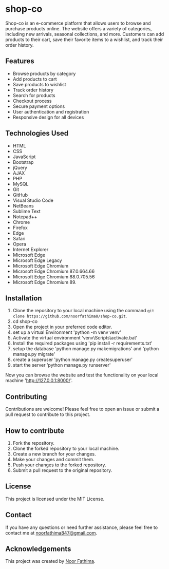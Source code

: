 # shop-co

Shop-co is an e-commerce platform that allows users to browse and purchase products online. The website offers a variety of categories, including new arrivals, seasonal collections, and more. Customers can add products to their cart, save their favorite items to a wishlist, and track their order history.

## Features
- Browse products by category
- Add products to cart
- Save products to wishlist
- Track order history
- Search for products
- Checkout process
- Secure payment options
- User authentication and registration
- Responsive design for all devices

## Technologies Used
- HTML
- CSS
- JavaScript
- Bootstrap
- jQuery
- AJAX
- PHP
- MySQL
- Git
- GitHub
- Visual Studio Code
- NetBeans
- Sublime Text
- Notepad++
- Chrome
- Firefox
- Edge
- Safari
- Opera
- Internet Explorer
- Microsoft Edge
- Microsoft Edge Legacy
- Microsoft Edge Chromium
- Microsoft Edge Chromium 87.0.664.66
- Microsoft Edge Chromium 88.0.705.56
- Microsoft Edge Chromium 89.

## Installation
1. Clone the repository to your local machine using the command `git clone https://github.com/noorfathima0/shop-co.git`.
2. cd shop-co
3. Open the project in your preferred code editor.
4. set up a virtual Environment 'python -m venv venv'
5. Activate the virtual environment 'venv\Scripts\activate.bat'
6. Install the required packages using 'pip install -r requirements.txt'
7. setup the database 'python manage.py makemigrations' and 'python manage.py migrate'
8. create a superuser 'python manage.py createsuperuser'
9. start the server 'python manage.py runserver'

Now you can browse the website and test the functionality on your local machine 'http://127.0.0.1:8000/'.

## Contributing
Contributions are welcome! Please feel free to open an issue or submit a pull request to contribute to this project.

## How to contribute
1. Fork the repository.
2. Clone the forked repository to your local machine.
3. Create a new branch for your changes.
4. Make your changes and commit them.
5. Push your changes to the forked repository.
6. Submit a pull request to the original repository.

## License
This project is licensed under the MIT License.

## Contact
If you have any questions or need further assistance, please feel free to contact me at noorfathima847@gmail.com.

## Acknowledgements
This project was created by [Noor Fathima](https://github.com/noorfathima0).